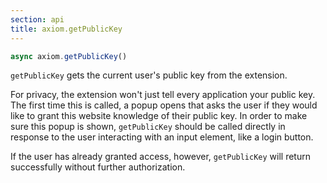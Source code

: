 ```yaml
---
section: api
title: axiom.getPublicKey
---
```


```js
async axiom.getPublicKey()
```

`getPublicKey` gets the current user's public key from the extension.

For privacy, the extension won't just tell every application your public key. The first time
this is called, a popup opens that asks the user if they would like to grant this website
knowledge of their public key. In order to make sure this popup is shown, `getPublicKey`
should be called directly in response to the user interacting with an input element, like
a login button.

If the user has already granted access, however, `getPublicKey` will
return successfully without further authorization.
